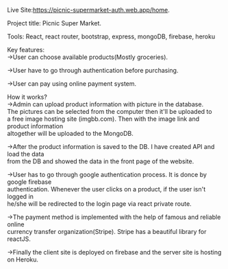 Live Site:https://picnic-supermarket-auth.web.app/home. 

Project title: Picnic Super Market.  

Tools: React, react router, bootstrap, express, mongoDB, firebase, heroku

Key features:  
->User can choose available products(Mostly groceries).  

->User have to go through authentication before purchasing.  

->User can pay using online payment system.  

How it works?  
->Admin can upload product information with picture in the database.  
The pictures can be selected from the computer then it'll be uploaded to  
a free image hosting site (imgbb.com). Then with the image link and product information  
altogether will be uploaded to the MongoDB.  

->After the product information is saved to the DB. I have created API and load the data   
from the DB and showed the data in the front page of the website.

->User has to go through google authentication process. It is donce by google firebase  
authentication. Whenever the user clicks on a product, if the user isn't logged in  
he/she will be redirected to the login page via react private route.  

->The payment method is implemented with the help of famous and reliable online  
currency transfer organization(Stripe). Stripe has a beautiful library for reactJS.  

->Finally the client site is deployed on firebase and the server site is hosting on Heroku. 


